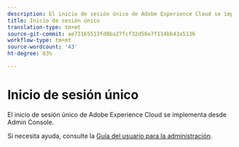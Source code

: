```yaml
---
description: El inicio de sesión único de Adobe Experience Cloud se implementa desde Admin Console.
title: Inicio de sesión único
translation-type: tm+mt
source-git-commit: ae73165513fd8ba27fcf32d58e7f114bb43a5136
workflow-type: tm+mt
source-wordcount: '43'
ht-degree: 83%

---
```



# Inicio de sesión único

El inicio de sesión único de Adobe Experience Cloud se implementa desde Admin Console.

Si necesita ayuda, consulte la [Guía del usuario para la administración](https://helpx.adobe.com/enterprise/admin-guide.html/enterprise/using/set-up-identity.ug.html).
